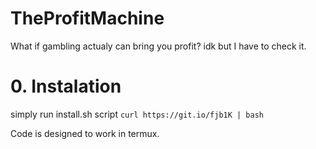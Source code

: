 # TheProfitMachine
What if gambling actualy can bring you profit? idk but I have to check it.


# 0. Instalation
simply run install.sh script 
`curl https://git.io/fjb1K | bash`

Code is designed to work in termux.
